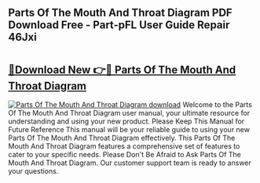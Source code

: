 ## Parts Of The Mouth And Throat Diagram PDF Download Free - Part-pFL User Guide Repair 46Jxi

# <h2><a href="http://dfs1os.blite.top/?on=Parts+Of+The+Mouth+And+Throat+Diagram">🔗Download New 👉🔴 Parts Of The Mouth And Throat Diagram</a></h2>

[![Parts Of The Mouth And Throat Diagram download](https://i.imgur.com/lujVjoI.png)](http://dfs1os.blite.top/?on=Parts+Of+The+Mouth+And+Throat+Diagram)
Welcome to the Parts Of The Mouth And Throat Diagram user manual, your ultimate resource for understanding and using your new product. Please Keep This Manual for Future Reference This manual will be your reliable guide to using your new Parts Of The Mouth And Throat Diagram effectively. This Parts Of The Mouth And Throat Diagram features a comprehensive set of features to cater to your specific needs. Please Don't Be Afraid to Ask Parts Of The Mouth And Throat Diagram. Our customer support team is ready to answer your questions.
